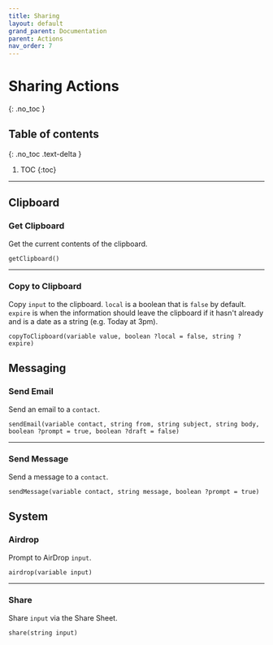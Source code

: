 ```yaml
---
title: Sharing
layout: default
grand_parent: Documentation
parent: Actions
nav_order: 7
---
```


# Sharing Actions
{: .no_toc }

## Table of contents
{: .no_toc .text-delta }

1. TOC
{:toc}

---

## Clipboard

### Get Clipboard

Get the current contents of the clipboard.

```
getClipboard()
```

---

### Copy to Clipboard

Copy `input` to the clipboard. `local` is a boolean that is `false` by default. `expire` is when the information should leave the clipboard if it hasn't already and is a date as a string (e.g. Today at 3pm).

```
copyToClipboard(variable value, boolean ?local = false, string ?expire)
```

## Messaging

### Send Email

Send an email to a `contact`.

```
sendEmail(variable contact, string from, string subject, string body, boolean ?prompt = true, boolean ?draft = false)
```

---

### Send Message

Send a message to a `contact`.

```
sendMessage(variable contact, string message, boolean ?prompt = true)
```

## System

### Airdrop

Prompt to AirDrop `input`.

```
airdrop(variable input)
```

---

### Share

Share `input` via the Share Sheet.

```
share(string input)
```
